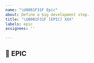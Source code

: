 ```yaml
---
name: "\U0001F31F Epic"
about: Define a big development step.
title: "\U0001F31F [EPIC] XXX"
labels: epic
assignees: ''

---
```


<!-- THIS ISSUE-TYPE IS NOT FOR YOU! -->
<!-- If you need an answer right away, visit the ocelot.social Discord:
https://discord.gg/AJSX9DCSUA -->

## 🌟 EPIC
<!-- Describe your Epic in detail. Include screenshots and drawings -->

